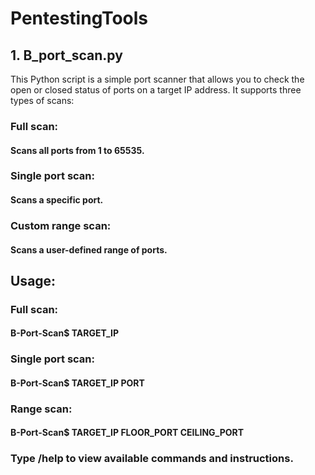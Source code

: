 # PentestingTools
## 1. B_port_scan.py
This Python script is a simple port scanner that allows you to check the open or closed status of ports on a target IP address. It supports three types of scans:

### Full scan: 
#### Scans all ports from 1 to 65535.

### Single port scan: 
#### Scans a specific port.

### Custom range scan: 
#### Scans a user-defined range of ports.

## Usage:
### Full scan: 
#### B-Port-Scan$ TARGET_IP

### Single port scan: 
#### B-Port-Scan$ TARGET_IP PORT

### Range scan: 
#### B-Port-Scan$ TARGET_IP FLOOR_PORT CEILING_PORT

### Type /help to view available commands and instructions.
